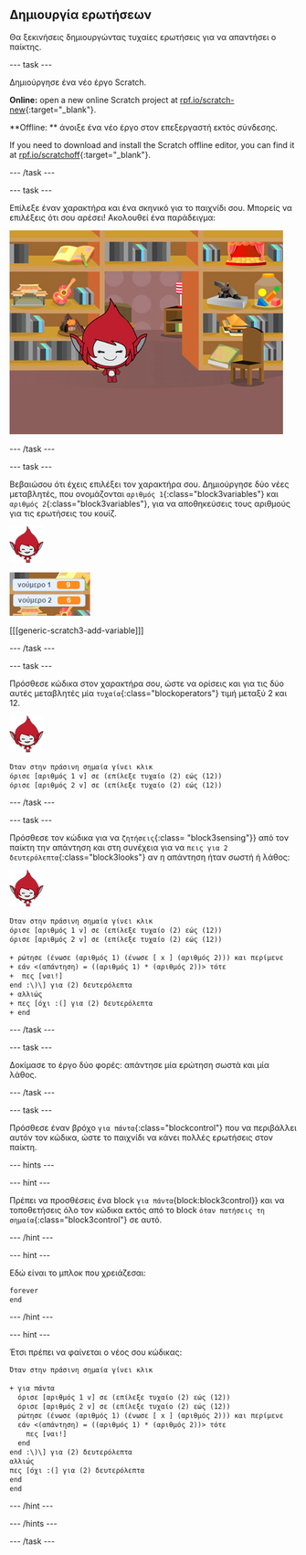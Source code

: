 ## Δημιουργία ερωτήσεων

Θα ξεκινήσεις δημιουργώντας τυχαίες ερωτήσεις για να απαντήσει ο παίκτης.

\--- task \---

Δημιούργησε ένα νέο έργο Scratch.

**Online:** open a new online Scratch project at [rpf.io/scratch-new](https://rpf.io/scratch-new){:target="_blank"}.

**Offline: ** άνοιξε ένα νέο έργο στον επεξεργαστή εκτός σύνδεσης.

If you need to download and install the Scratch offline editor, you can find it at [rpf.io/scratchoff](https://rpf.io/scratchoff){:target="_blank"}.

\--- /task \---

\--- task \---

Επίλεξε έναν χαρακτήρα και ένα σκηνικό για το παιχνίδι σου. Μπορείς να επιλέξεις ότι σου αρέσει! Ακολουθεί ένα παράδειγμα:

![στιγμιότυπο οθόνης](images/brain-setting.png)

\--- /task \---

\--- task \---

Βεβαιώσου ότι έχεις επιλέξει τον χαρακτήρα σου. Δημιούργησε δύο νέες μεταβλητές, που ονομάζονται `αριθμός 1`{:class="block3variables"} και `αριθμός 2`{:class="block3variables"}, για να αποθηκεύσεις τους αριθμούς για τις ερωτήσεις του κουίζ.

![στιγμιότυπο οθόνης](images/giga-sprite.png)

![στιγμιότυπο οθόνης](images/brain-variables.png)

[[[generic-scratch3-add-variable]]]

\--- /task \---

\--- task \---

Πρόσθεσε κώδικα στον χαρακτήρα σου, ώστε να ορίσεις και για τις δύο αυτές μεταβλητές μία `τυχαία`{:class="blockoperators"} τιμή μεταξύ 2 και 12.

![στιγμιότυπο οθόνης](images/giga-sprite.png)

```blocks3
Όταν στην πράσινη σημαία γίνει κλικ
όρισε [αριθμός 1 v] σε (επίλεξε τυχαίο (2) εώς (12))
όρισε [αριθμός 2 v] σε (επίλεξε τυχαίο (2) εώς (12))
```

\--- /task \---

\--- task \---

Πρόσθεσε τον κώδικα για να `ζητήσεις`{:class= "block3sensing"}} από τον παίκτη την απάντηση και στη συνέχεια για να `πεις για 2 δευτερόλεπτα`{:class="block3looks"} αν η απάντηση ήταν σωστή ή λάθος:

![στιγμιότυπο οθόνης](images/giga-sprite.png)

```blocks3
Όταν στην πράσινη σημαία γίνει κλικ
όρισε [αριθμός 1 v] σε (επίλεξε τυχαίο (2) εώς (12))
όρισε [αριθμός 2 v] σε (επίλεξε τυχαίο (2) εώς (12))

+ ρώτησε (ένωσε (αριθμός 1) (ένωσε [ x ] (αριθμός 2))) και περίμενε
+ εάν <(απάντηση) = ((αριθμός 1) * (αριθμός 2))> τότε 
+  πες [ναι!]
end :\)\] για (2) δευτερόλεπτα
+ αλλιώς
+ πες [όχι :(] για (2) δευτερόλεπτα
+ end
```

\--- /task \---

\--- task \---

Δοκίμασε το έργο δύο φορές: απάντησε μία ερώτηση σωστά και μία λάθος.

\--- /task \---

\--- task \---

Πρόσθεσε έναν βρόχο `για πάντα`{:class="blockcontrol"} που να περιβάλλει αυτόν τον κώδικα, ώστε το παιχνίδι να κάνει πολλές ερωτήσεις στον παίκτη.

\--- hints \---

\--- hint \---

Πρέπει να προσθέσεις ένα block `για πάντα`{block:block3control}} και να τοποθετήσεις όλο τον κώδικα εκτός από το block `όταν πατήσεις τη σημαία`{:class="block3control"} σε αυτό.

\--- /hint \---

\--- hint \---

Εδώ είναι το μπλοκ που χρειάζεσαι:

```blocks3
forever
end
```

\--- /hint \---

\--- hint \---

Έτσι πρέπει να φαίνεται ο νέος σου κώδικας:

```blocks3
Όταν στην πράσινη σημαία γίνει κλικ

+ για πάντα 
  όρισε [αριθμός 1 v] σε (επίλεξε τυχαίο (2) εώς (12))
  όρισε [αριθμός 2 v] σε (επίλεξε τυχαίο (2) εώς (12))
  ρώτησε (ένωσε (αριθμός 1) (ένωσε [ x ] (αριθμός 2))) και περίμενε
  εάν <(απάντηση) = ((αριθμός 1) * (αριθμός 2))> τότε 
    πες [ναι!]
  end
end :\)\] για (2) δευτερόλεπτα
αλλιώς
πες [όχι :(] για (2) δευτερόλεπτα
end
end
```

\--- /hint \---

\--- /hints \---

\--- /task \---